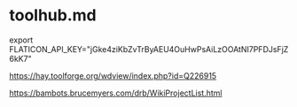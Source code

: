 # toolhub.md
export FLATICON_API_KEY="jGke4ziKbZvTrByAEU4OuHwPsAiLzOOAtNI7PFDJsFjZ6kK7"



https://hay.toolforge.org/wdview/index.php?id=Q226915


https://bambots.brucemyers.com/drb/WikiProjectList.html


